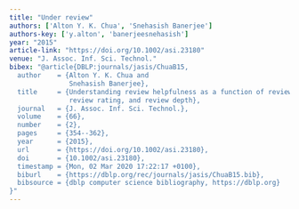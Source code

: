 ```yaml
---
title: "Under review"
authors: ['Alton Y. K. Chua', 'Snehasish Banerjee']
authors-key: ['y.alton', 'banerjeesnehasish']
year: "2015"
article-link: "https://doi.org/10.1002/asi.23180"
venue: "J. Assoc. Inf. Sci. Technol."
bibex: "@article{DBLP:journals/jasis/ChuaB15,
  author    = {Alton Y. K. Chua and
               Snehasish Banerjee},
  title     = {Understanding review helpfulness as a function of reviewer reputation,
               review rating, and review depth},
  journal   = {J. Assoc. Inf. Sci. Technol.},
  volume    = {66},
  number    = {2},
  pages     = {354--362},
  year      = {2015},
  url       = {https://doi.org/10.1002/asi.23180},
  doi       = {10.1002/asi.23180},
  timestamp = {Mon, 02 Mar 2020 17:22:17 +0100},
  biburl    = {https://dblp.org/rec/journals/jasis/ChuaB15.bib},
  bibsource = {dblp computer science bibliography, https://dblp.org}
}"
---
```

